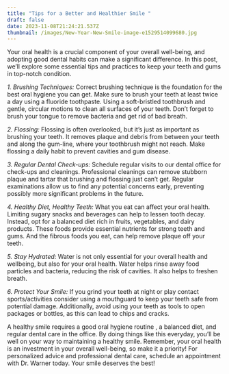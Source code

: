 ```yaml
---
title: "Tips for a Better and Healthier Smile "
draft: false
date: 2023-11-08T21:24:21.537Z
thumbnail: /images/New-Year-New-Smile-image-e1529514099680.jpg
---
```

Your oral health is a crucial component of your overall well-being, and adopting good dental habits can make a significant difference. In this post, we’ll explore some essential tips and practices to keep your teeth and gums in top-notch condition.

*1. Brushing Techniques:* Correct brushing technique is the foundation for the best oral hygiene you can get. Make sure to brush your teeth at least twice a day using a fluoride toothpaste.  Using a soft-bristled toothbrush and gentle, circular motions to clean all surfaces of your teeth. Don’t forget to brush your tongue to remove bacteria and get rid of bad breath. 

*2. Flossing:* Flossing is often overlooked, but it’s just as important as brushing your teeth. It removes plaque and debris from between your teeth and along the gum-line, where your toothbrush might not reach. Make flossing a daily habit to prevent cavities and gum disease.

*3. Regular Dental Check-ups:* Schedule regular visits to our dental office for check-ups and cleanings. Professional cleanings can remove stubborn plaque and tartar that brushing and flossing just can’t get. Regular examinations allow us to find any potential concerns early, preventing possibly more significant problems in the future.

*4. Healthy Diet, Healthy Teeth:* What you eat can affect your oral health. Limiting sugary snacks and beverages can help to lessen tooth decay. Instead, opt for a balanced diet rich in fruits, vegetables, and dairy products. These foods provide essential nutrients for strong teeth and gums. And the fibrous foods you eat, can help remove plaque off your teeth. 

*5. Stay Hydrated:* Water is not only essential for your overall health and wellbeing, but also for your oral health. Water helps rinse away food particles and bacteria, reducing the risk of cavities. It also helps to freshen breath. 

*6. Protect Your Smile:* If you grind your teeth at night or play contact sports/activities consider using a mouthguard to keep your teeth safe  from potential damage. Additionally, avoid using your teeth as tools to open packages or bottles, as this can lead to chips and cracks.

A healthy smile requires a good oral hygiene routine , a balanced diet, and regular dental care in the office. By doing things like this everyday, you’ll be well on your way to maintaining a healthy smile. Remember, your oral health is an investment in your overall well-being, so make it a priority! For personalized advice and professional dental care, schedule an appointment with Dr. Warner today. Your smile deserves the best!